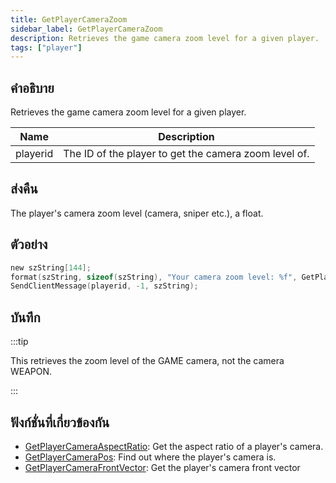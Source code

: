 ```yaml
---
title: GetPlayerCameraZoom
sidebar_label: GetPlayerCameraZoom
description: Retrieves the game camera zoom level for a given player.
tags: ["player"]
---
```


## คำอธิบาย

Retrieves the game camera zoom level for a given player.

| Name     | Description                                           |
| -------- | ----------------------------------------------------- |
| playerid | The ID of the player to get the camera zoom level of. |

## ส่งคืน

The player's camera zoom level (camera, sniper etc.), a float.

## ตัวอย่าง

```c
new szString[144];
format(szString, sizeof(szString), "Your camera zoom level: %f", GetPlayerCameraZoom(playerid));
SendClientMessage(playerid, -1, szString);
```

## บันทึก

:::tip

This retrieves the zoom level of the GAME camera, not the camera WEAPON.

:::

## ฟังก์ชั่นที่เกี่ยวข้องกัน

- [GetPlayerCameraAspectRatio](../functions/GetPlayerCameraAspectRation): Get the aspect ratio of a player's camera.
- [GetPlayerCameraPos](../functions/GetPlayerCameraPos): Find out where the player's camera is.
- [GetPlayerCameraFrontVector](../functions/GetPlayerCameraFrontVector): Get the player's camera front vector
